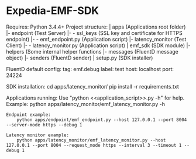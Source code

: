 # Expedia-EMF-SDK

Requires: Python 3.4.4+
Project structure:
  | apps (Applications root folder)
  |- endpoint (Test Server)
  |- - ssl_keys (SSL key and certificate for HTTPS endpoint)
  |- - emf_endpoint.py (Application script)
  |- latency_monitor (Test Client)
  |- - latency_monitor.py (Application script)
  | emf_sdk (SDK module)
  |- helpers (Some internal helper functions
  |- messages (FluentD message object)
  |- senders (FluentD sender)
  | setup.py (SDK installer)


FluentD default config:
    tag: emf.debug
    label: test
    host: localhost
    port: 24224

SDK installation:
    cd apps/latency_monitor/
    pip install -r requirements.txt

Applications running:
    Use "python <<application_script>>.py -h" for help. Example:
        python apps/latency_monitor/emf_latency_monitor.py -h

    Endpoint example:
        python apps/endpoint/emf_endpoint.py --host 127.0.0.1 --port 8004 --server-mode https --debug 1

    Latency monitor example:
        python apps/latency_monitor/emf_latency_monitor.py --host 127.0.0.1 --port 8004 --request_mode https --interval 3 --timeout 1 --debug 1

